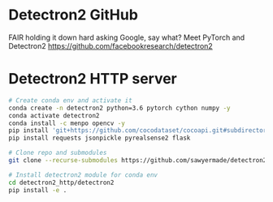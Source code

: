 # Detectron2 GitHub
FAIR holding it down hard asking Google, say what? Meet PyTorch and Detectron2 https://github.com/facebookresearch/detectron2

# Detectron2 HTTP server
```bash
# Create conda env and activate it
conda create -n detectron2 python=3.6 pytorch cython numpy -y
conda activate detectron2
conda install -c menpo opencv -y
pip install 'git+https://github.com/cocodataset/cocoapi.git#subdirectory=PythonAPI'
pip install requests jsonpickle pyrealsense2 flask

# Clone repo and submodules
git clone --recurse-submodules https://github.com/sawyermade/detectron2_http.git

# Install detectron2 module for conda env
cd detectron2_http/detectron2
pip install -e .
```
